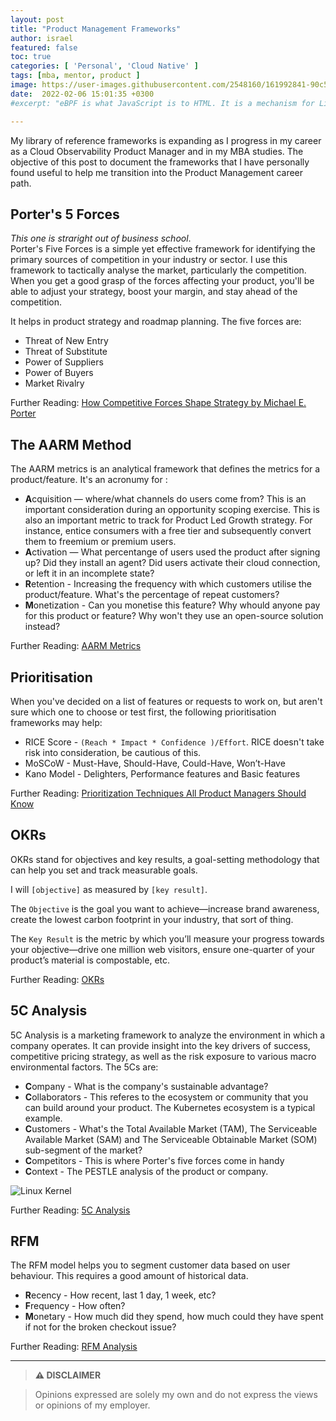 ```yaml
---
layout: post
title: "Product Management Frameworks"
author: israel
featured: false
toc: true
categories: [ 'Personal', 'Cloud Native' ]
tags: [mba, mentor, product ]
image: https://user-images.githubusercontent.com/2548160/161992841-90c5fc97-2c8d-4268-b4f3-781c73c4ea9a.jpg
date:  2022-02-06 15:01:35 +0300
#excerpt: "eBPF is what JavaScript is to HTML. It is a mechanism for Linux applications to execute code in Linux kernel space..."

---
```

My library of reference frameworks is expanding as I progress in my career as a Cloud Observability Product Manager and in my MBA studies. The objective of this post to document the frameworks that I have personally found useful to help me transition into the Product Management career path. 


## Porter's 5 Forces

_This one is straright out of business school_.  
Porter's Five Forces is a simple yet effective framework for identifying the primary sources of competition in your industry or sector.
I use this framework to tactically analyse the market, particularly the competition. When you get a good grasp of the forces affecting your product, you'll be able to adjust your strategy, boost your margin, and stay ahead of the competition.

It helps in product strategy and roadmap planning. The five forces are: 

- Threat of New Entry
- Threat of Substitute
- Power of Suppliers
- Power of Buyers
- Market Rivalry


Further Reading: <a href="https://hbr.org/1979/03/how-competitive-forces-shape-strategy" target="_blank"> How Competitive Forces Shape Strategy by Michael E. Porter  </a>

## The AARM Method

The AARM metrics is an analytical framework that defines the metrics for a product/feature. It's an acronumy for : 

- <b>A</b>cquisition — where/what channels do users come from? This is an important consideration during an opportunity scoping exercise. This is also an important metric to track for Product Led Growth strategy.  For instance, entice consumers with a free tier and subsequently convert them to freemium or premium users.
- <b>A</b>ctivation — What percentange of users used the product after signing up? Did they install an agent? Did users activate their cloud connection, or left it in an incomplete state? 
- <b>R</b>etention - Increasing the frequency with which customers utilise the product/feature. What's the percentage of repeat customers? 
- <b>M</b>onetization - Can you monetise this feature? Why whould anyone pay for this product or feature? Why won't they use an open-source solution instead? 


Further Reading: <a href="https://www.lewis-lin.com/blog/2017/11/3/what-is-the-aarm-method" target="_blank"> AARM Metrics </a>

## Prioritisation
When you've decided on a list of features or requests to work on, but aren't sure which one to choose or test first, the following prioritisation frameworks may help:

- RICE Score - `(Reach * Impact * Confidence )/Effort`. RICE doesn't take risk into consideration, be cautious of this. 
- MoSCoW  - Must-Have, Should-Have, Could-Have, Won’t-Have
- Kano Model - Delighters, Performance features and Basic features

Further Reading: <a href="https://productschool.com/blog/product-management-2/prioritization-techniques-product-managers/" target="_blank"> Prioritization Techniques All Product Managers Should Know </a>

## OKRs
OKRs stand for objectives and key results, a goal-setting methodology that can help you set and track measurable goals. 

I will `[objective]` as measured by `[key result]`.

The `Objective` is the goal you want to achieve—increase brand awareness, create the lowest carbon footprint in your industry, that sort of thing.

The `Key Result` is the metric by which you’ll measure your progress towards your objective—drive one million web visitors, ensure one-quarter of your product’s material is compostable, etc. 

Further Reading: <a href="https://www.atlassian.com/team-playbook/plays/okrs" target="_blank"> OKRs </a>


## 5C Analysis

5C Analysis is a marketing framework to analyze the environment in which a company operates. It can provide insight into the key drivers of success, competitive pricing strategy, as well as the risk exposure to various macro environmental factors. The 5Cs are: 

- <b>C</b>ompany  - What is the company's sustainable advantage? 
- <b>C</b>ollaborators - This referes to the ecosystem or community that you can build around your product. The Kubernetes ecosystem is a typical example. 
- <b>C</b>ustomers  - What's the Total Available Market (TAM), The Serviceable Available Market (SAM) and The Serviceable Obtainable Market (SOM) sub-segment of the market? 
- <b>C</b>ompetitors - This is where Porter's five forces come in handy  
- <b>C</b>ontext - The PESTLE analysis of the product or company. 
<p class="aligncenter">
<img class="lazyimg" alt="Linux Kernel" src="https://user-images.githubusercontent.com/2548160/161991430-df85931a-2870-42bf-8e3e-e5bab03c6c6f.png"/> 
<br>
</p>
  

Further Reading: <a href="https://corporatefinanceinstitute.com/resources/knowledge/strategy/5c-analysis-marketing/" target="_blank"> 5C Analysis </a>

## RFM 
The RFM model helps you to segment customer data based on user  behaviour. This requires a good amount of historical data.  

- <b>R</b>ecency - How recent, last 1 day, 1 week, etc? 
- <b>F</b>requency - How often? 
- <b>M</b>onetary - How much did they spend, how much could they have spent if not for the broken checkout issue? 

Further Reading: <a href="https://link.springer.com/chapter/10.1007/978-0-387-72579-6_12" target="_blank"> RFM Analysis </a>


-------
>  **⚠ DISCLAIMER**

> Opinions expressed are solely my own and do not express the views or opinions of my employer.